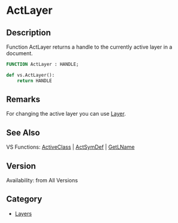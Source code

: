 # ActLayer

## Description
Function ActLayer returns a handle to the currently active layer in a document.

```pascal
FUNCTION ActLayer : HANDLE;
```

```python
def vs.ActLayer():
    return HANDLE
```

## Remarks
For changing the active layer you can use [Layer](Layer.md).

## See Also
VS Functions:
[ActiveClass](ActiveClass.md) 
| [ActSymDef](ActSymDef.md) 
| [GetLName](GetLName.md)

## Version
Availability: from All Versions

## Category
* [Layers](../Categories/Layers.md)
